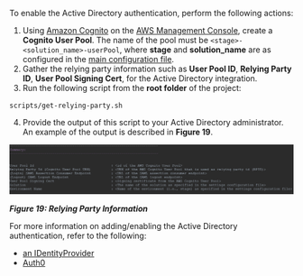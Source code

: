 To enable the Active Directory authentication, perform the following actions:
1. Using [Amazon Cognito](https://aws.amazon.com/cognito/?nc2=type_a) on the [AWS Management Console](https://aws.amazon.com/console/?nc2=type_a), create a **Cognito User Pool**.  The name of the pool must be ``<stage>-<solution_name>-userPool``, where **stage** and **solution_name** are as configured in the [main configuration file](/deployment/pre_deployment/configuration).
2. Gather the relying party information such as **User Pool ID**, **Relying Party ID**, **User Pool Signing Cert**, for the Active Directory integration.
3. Run the following script from the **root folder** of the project: 
```
scripts/get-relying-party.sh 
```
4.  Provide the output of this script to your Active Directory administrator. An example of the output is described in **Figure 19**.

![](../../../../static/img/deployment/configuration/enable_active_dir_00.png)

_**Figure 19: Relying Party Information**_

For more information on adding/enabling the Active Directory authentication, refer to the following:

- [an IDentityProvider](/deployment/configuration/auth/configuring_idp)
- [Auth0](/deployment/configuration/auth/configuring_auth0)
